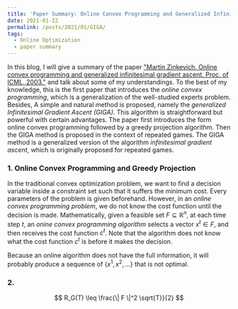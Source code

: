 ```yaml
---
title: 'Paper Summary: Online Convex Programming and Generalized Infinitesimal Gradient Ascent'
date: 2021-01-22
permalink: /posts/2021/01/GIGA/
tags:
  - Online Optimization
  - paper summary
---
```

In this blog, I will give a summary of the paper ["Martin Zinkevich. Online convex programming and generalized infinitesimal gradient ascent. Proc. of ICML, 2003."](https://www.cs.cmu.edu/~maz/publications/techconvex.pdf) and talk about some of my understandings. To the best of my knowledge, this is the first paper that introduces the *online convex programming*, which is a generalization of the well-studied experts problem. Besides, A simple and natural method is proposed, namely the *generalized Infinitesimal Gradient Ascent (GIGA)*. This algorithm is straightforward but powerful with certain advantages. The paper first introduces the form online convex programming followed by a greedy projection algorithm. Then the GIGA method is proposed in the context of repeated games. The GIGA method is a generalized version of the algorithm *infinitesimal gradient ascent*, which is originally proposed for repeated games.

### 1. Online Convex Programming and Greedy Projection

In the traditional convex optimization problem, we want to find a decision variable inside a constraint set such that it suffers the minimum cost. Every parameters of the problem is given beforehand. However, in an *online convex programming problem*, we do not know the cost function until the decision is made. Mathematically, given a feasible set $F \subseteq \mathbb{R}^{n}$, at each time step $t$, an *onine convex programming algorithm* selects a vector $x^t \in F$, and then receives the cost function $c^t$. Note that the algorithm does not know what the cost function $c^t$ is before it makes the decision. 

Because an online algorithm does not have the full information, it will probably produce a sequence of $\{x^1,x^2,...\}$ that is not optimal. 

### 2. 

$$
R_G(T) \leq \frac{\| F \|^2 \sqrt{T}}{2} 
$$


